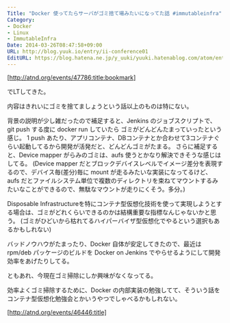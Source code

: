 ```yaml
---
Title: "Docker 使ってたらサーバがゴミ捨て場みたいになってた話 #immutableinfra"
Category:
- Docker
- Linux
- ImmutableInfra
Date: 2014-03-26T08:47:58+09:00
URL: http://blog.yuuk.io/entry/ii-conference01
EditURL: https://blog.hatena.ne.jp/y_uuki/yuuki.hatenablog.com/atom/entry/12921228815720666047
---
```


[http://atnd.org/events/47786:title:bookmark]

でLTしてきた。

<div style="width:80%">
<script async class="speakerdeck-embed" data-id="0a5ae5e096770131f0373e762bb67ced" data-ratio="1.33333333333333" src="//speakerdeck.com/assets/embed.js"></script>
</div>

内容はきれいにゴミを捨てましょうという話以上のものは特にない。

背景の説明が少し雑だったので補足すると、Jenkins のジョブスクリプトで、git push する度に docker run していたら ゴミがどんどんたまっていったという感じ。
1 push あたり、アプリコンテナ、DBコンテナとか合わせて3コンテナぐらい起動してるから開発が活発だと、どんどんゴミがたまる。
さらに補足すると、Device mapper がらみのゴミは、aufs 使うとかなり解決できそうな感じはしてる。
(Device mapper だとブロックデバイスレベルでイメージ差分を表現するので、デバイス毎(差分)毎に mount が走るみたいな実装になってるけど、aufs だとファイルシステム単位で複数のディレクトリを束ねてマウントするみたいなことができるので、無駄なマウントが走りにくそう。多分。)

Disposable Infrastructureを特にコンテナ型仮想化技術を使って実現しようとする場合は、ゴミがどれくらいできるのかは結構重要な指標なんじゃないかと思う。
(ゴミがひどいから枯れてるハイパーバイザ型仮想化でやるという選択もあるかもしれない)

バッドノウハウがたまったり、Docker 自体が安定してきたので、最近は rpm/deb パッケージのビルドを Docker on Jenkins でやらせるようにして開発効率をあげたりしてる。

ともあれ、今現在ゴミ掃除にしか興味がなくなってる。

効率よくゴミ掃除するために、Docker の内部実装の勉強してて、そういう話をコンテナ型仮想化勉強会とかいうやつでしゃべるかもしれない。

[http://atnd.org/events/46446:title]
